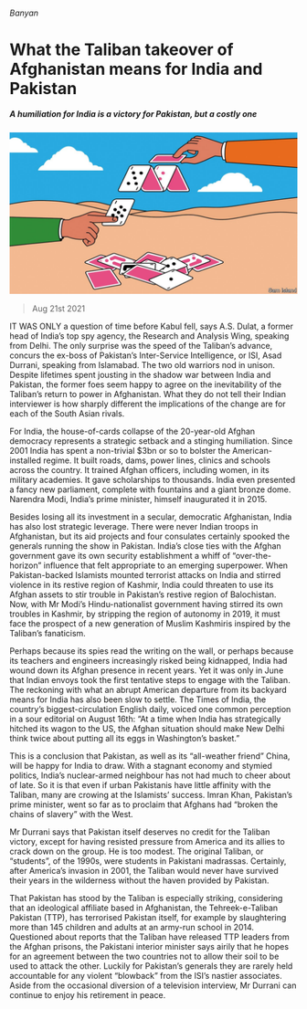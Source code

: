 ###### Banyan

# What the Taliban takeover of Afghanistan means for India and Pakistan 

##### A humiliation for India is a victory for Pakistan, but a costly one 

![image](images/20210821_ASD001_0.jpg) 

> Aug 21st 2021 

IT WAS ONLY a question of time before Kabul fell, says A.S. Dulat, a former head of India’s top spy agency, the Research and Analysis Wing, speaking from Delhi. The only surprise was the speed of the Taliban’s advance, concurs the ex-boss of Pakistan’s Inter-Service Intelligence, or ISI, Asad Durrani, speaking from Islamabad. The two old warriors nod in unison. Despite lifetimes spent jousting in the shadow war between India and Pakistan, the former foes seem happy to agree on the inevitability of the Taliban’s return to power in Afghanistan. What they do not tell their Indian interviewer is how sharply different the implications of the change are for each of the South Asian rivals.

For India, the house-of-cards collapse of the 20-year-old Afghan democracy represents a strategic setback and a stinging humiliation. Since 2001 India has spent a non-trivial $3bn or so to bolster the American-installed regime. It built roads, dams, power lines, clinics and schools across the country. It trained Afghan officers, including women, in its military academies. It gave scholarships to thousands. India even presented a fancy new parliament, complete with fountains and a giant bronze dome. Narendra Modi, India’s prime minister, himself inaugurated it in 2015.


Besides losing all its investment in a secular, democratic Afghanistan, India has also lost strategic leverage. There were never Indian troops in Afghanistan, but its aid projects and four consulates certainly spooked the generals running the show in Pakistan. India’s close ties with the Afghan government gave its own security establishment a whiff of “over-the-horizon” influence that felt appropriate to an emerging superpower. When Pakistan-backed Islamists mounted terrorist attacks on India and stirred violence in its restive region of Kashmir, India could threaten to use its Afghan assets to stir trouble in Pakistan’s restive region of Balochistan. Now, with Mr Modi’s Hindu-nationalist government having stirred its own troubles in Kashmir, by stripping the region of autonomy in 2019, it must face the prospect of a new generation of Muslim Kashmiris inspired by the Taliban’s fanaticism.

Perhaps because its spies read the writing on the wall, or perhaps because its teachers and engineers increasingly risked being kidnapped, India had wound down its Afghan presence in recent years. Yet it was only in June that Indian envoys took the first tentative steps to engage with the Taliban. The reckoning with what an abrupt American departure from its backyard means for India has also been slow to settle. The Times of India, the country’s biggest-circulation English daily, voiced one common perception in a sour editorial on August 16th: “At a time when India has strategically hitched its wagon to the US, the Afghan situation should make New Delhi think twice about putting all its eggs in Washington’s basket.”

This is a conclusion that Pakistan, as well as its “all-weather friend” China, will be happy for India to draw. With a stagnant economy and stymied politics, India’s nuclear-armed neighbour has not had much to cheer about of late. So it is that even if urban Pakistanis have little affinity with the Taliban, many are crowing at the Islamists’ success. Imran Khan, Pakistan’s prime minister, went so far as to proclaim that Afghans had “broken the chains of slavery” with the West.


Mr Durrani says that Pakistan itself deserves no credit for the Taliban victory, except for having resisted pressure from America and its allies to crack down on the group. He is too modest. The original Taliban, or “students”, of the 1990s, were students in Pakistani madrassas. Certainly, after America’s invasion in 2001, the Taliban would never have survived their years in the wilderness without the haven provided by Pakistan.

That Pakistan has stood by the Taliban is especially striking, considering that an ideological affiliate based in Afghanistan, the Tehreek-e-Taliban Pakistan (TTP), has terrorised Pakistan itself, for example by slaughtering more than 145 children and adults at an army-run school in 2014. Questioned about reports that the Taliban have released TTP leaders from the Afghan prisons, the Pakistani interior minister says airily that he hopes for an agreement between the two countries not to allow their soil to be used to attack the other. Luckily for Pakistan’s generals they are rarely held accountable for any violent “blowback” from the ISI’s nastier associates. Aside from the occasional diversion of a television interview, Mr Durrani can continue to enjoy his retirement in peace.

